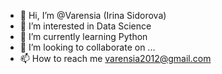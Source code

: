 - 👋 Hi, I’m @Varensia (Irina Sidorova)
- 👀 I’m interested in Data Science 
- 🌱 I’m currently learning Python
- 💞️ I’m looking to collaborate on ...
- 📫 How to reach me varensia2012@gmail.com

<!---
Varensia/Varensia is a ✨ special ✨ repository because its `README.md` (this file) appears on your GitHub profile.
You can click the Preview link to take a look at your changes.
--->
